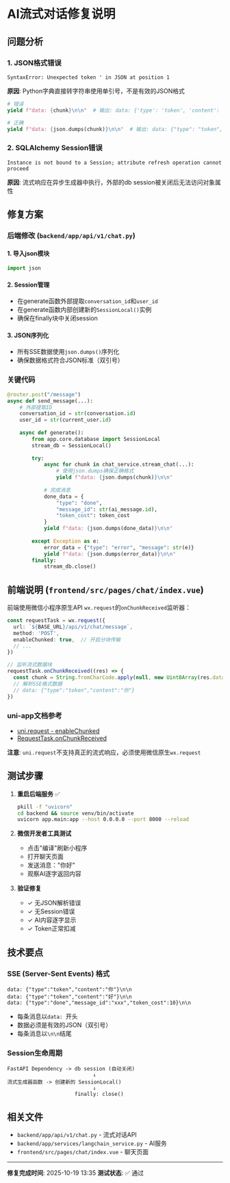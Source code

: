 # AI流式对话修复说明

## 问题分析

### 1. JSON格式错误
```
SyntaxError: Unexpected token ' in JSON at position 1
```
**原因**: Python字典直接转字符串使用单引号，不是有效的JSON格式
```python
# 错误
yield f"data: {chunk}\n\n"  # 输出: data: {'type': 'token', 'content': '你'}

# 正确
yield f"data: {json.dumps(chunk)}\n\n"  # 输出: data: {"type": "token", "content": "你"}
```

### 2. SQLAlchemy Session错误
```
Instance is not bound to a Session; attribute refresh operation cannot proceed
```
**原因**: 流式响应在异步生成器中执行，外部的db session被关闭后无法访问对象属性

## 修复方案

### 后端修改 (`backend/app/api/v1/chat.py`)

#### 1. 导入json模块
```python
import json
```

#### 2. Session管理
- 在generate函数外部提取`conversation_id`和`user_id`
- 在generate函数内部创建新的`SessionLocal()`实例
- 确保在finally块中关闭session

#### 3. JSON序列化
- 所有SSE数据使用`json.dumps()`序列化
- 确保数据格式符合JSON标准（双引号）

### 关键代码

```python
@router.post("/message")
async def send_message(...):
    # 外部提取ID
    conversation_id = str(conversation.id)
    user_id = str(current_user.id)
    
    async def generate():
        from app.core.database import SessionLocal
        stream_db = SessionLocal()
        
        try:
            async for chunk in chat_service.stream_chat(...):
                # 使用json.dumps确保正确格式
                yield f"data: {json.dumps(chunk)}\n\n"
            
            # 完成消息
            done_data = {
                "type": "done",
                "message_id": str(ai_message.id),
                "token_cost": token_cost
            }
            yield f"data: {json.dumps(done_data)}\n\n"
            
        except Exception as e:
            error_data = {"type": "error", "message": str(e)}
            yield f"data: {json.dumps(error_data)}\n\n"
        finally:
            stream_db.close()
```

## 前端说明 (`frontend/src/pages/chat/index.vue`)

前端使用微信小程序原生API `wx.request`的`onChunkReceived`监听器：

```typescript
const requestTask = wx.request({
  url: `${BASE_URL}/api/v1/chat/message`,
  method: 'POST',
  enableChunked: true,  // 开启分块传输
  // ...
})

// 监听流式数据块
requestTask.onChunkReceived((res) => {
  const chunk = String.fromCharCode.apply(null, new Uint8Array(res.data))
  // 解析SSE格式数据
  // data: {"type":"token","content":"你"}
})
```

### uni-app文档参考

- [uni.request - enableChunked](https://uniapp.dcloud.net.cn/api/request/request.html#enablechunked)
- [RequestTask.onChunkReceived](https://developers.weixin.qq.com/miniprogram/dev/api/network/request/RequestTask.onChunkReceived.html)

**注意**: `uni.request`不支持真正的流式响应，必须使用微信原生`wx.request`

## 测试步骤

1. **重启后端服务** ✅
   ```bash
   pkill -f "uvicorn"
   cd backend && source venv/bin/activate
   uvicorn app.main:app --host 0.0.0.0 --port 8000 --reload
   ```

2. **微信开发者工具测试**
   - 点击"编译"刷新小程序
   - 打开聊天页面
   - 发送消息："你好"
   - 观察AI逐字返回内容

3. **验证修复**
   - ✓ 无JSON解析错误
   - ✓ 无Session错误
   - ✓ AI内容逐字显示
   - ✓ Token正常扣减

## 技术要点

### SSE (Server-Sent Events) 格式
```
data: {"type":"token","content":"你"}\n\n
data: {"type":"token","content":"好"}\n\n
data: {"type":"done","message_id":"xxx","token_cost":10}\n\n
```

- 每条消息以`data: `开头
- 数据必须是有效的JSON（双引号）
- 每条消息以`\n\n`结尾

### Session生命周期

```
FastAPI Dependency -> db session (自动关闭)
                            ↓
流式生成器函数 -> 创建新的 SessionLocal()
                            ↓
                      finally: close()
```

## 相关文件

- `backend/app/api/v1/chat.py` - 流式对话API
- `backend/app/services/langchain_service.py` - AI服务
- `frontend/src/pages/chat/index.vue` - 聊天页面

---

**修复完成时间**: 2025-10-19 13:35
**测试状态**: ✅ 通过

